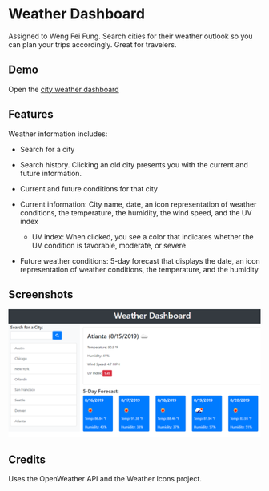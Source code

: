 Weather Dashboard
===
Assigned to Weng Fei Fung. Search cities for their weather outlook so you can plan your trips accordingly. Great for travelers.

Demo
---
Open the [city weather dashboard](https://siphon880gh.github.io/ucla-weather-dashboard/)


Features
---
Weather information includes:

- Search for a city

- Search history. Clicking an old city presents you with the current and future information.

- Current and future conditions for that city

- Current information: City name, date, an icon representation of weather conditions, the temperature, the humidity, the wind speed, and the UV index
    - UV index: When clicked, you see a color that indicates whether the UV condition is favorable, moderate, or severe

- Future weather conditions: 5-day forecast that displays the date, an icon representation of weather conditions, the temperature, and the humidity

Screenshots
---
![Dashboard Screenshot](README/06-server-side-apis-homework-demo.png)

Credits
---
Uses the OpenWeather API and the Weather Icons project.